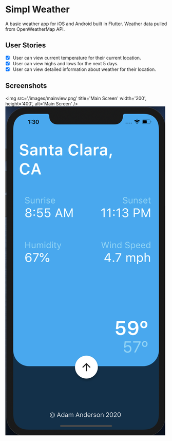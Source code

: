 # Simpl Weather

A basic weather app for iOS and Android built in Flutter.  Weather data pulled from OpenWeatherMap API.

## User Stories

- [X] User can view current temperature for their current location.
- [X] User can view highs and lows for the next 5 days. 
- [X] User can view detailed information about weather for their location.

## Screenshots

<img src='/images/mainview.png' title='Main Screen' width='200', height='400', alt='Main Screen' />
<img src='/images/detailsview.png' title='Details Screen' width='' alt='Details Screen' />
